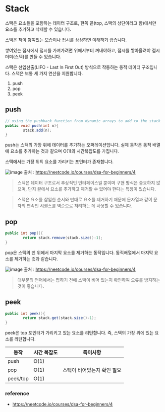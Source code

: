 # Stack

스택은 요소들을 포함하는 데이터 구조로, 한쪽 끝(top, 스택의 상단이라고 함)에서만 요소를 추가하고 삭제할 수 있습니다.

스택은 책이 쌓여있는 모습이나 접시를 상상하면 이해하기 쉽습니다.

쌓여있는 접시에서 접시를 가져가려면 위에서부터 꺼내야하고, 접시를 쌓아올려야 접시 더미(스택)를 만들 수 있습니다.

스택은 선입선출(LIFO - Last In First Out) 방식으로 작동하는 동적 데이터 구조입니다. 스택은 보통 세 가지 연산을 지원합니다.

1. push
2. pop
3. peek

## push

```java
// using the pushback function from dynamic arrays to add to the stack
public void push(int n){
        stack.add(n);
}
```

push는 스택의 가장 위에 데이터를 추가하는 오퍼레이션입니다. 실제 동작은 동적 배열에 요소를 추가하는 것과 같으며 O(1)의 시간복잡도를 가집니다.

스택에서는 가장 위의 요소를 가리키는 포인터가 존재합니다.

![image](https://github.com/hwibaski/java-problem-solving/assets/85930725/e683dbd6-c5e1-4df0-9656-5b326ae90bad)
출처 : https://neetcode.io/courses/dsa-for-beginners/4

> 스택은 데이터 구조로서 추상적인 인터페이스일 뿐이며 구현 방식은 중요하지 않으며, 단지 끝에서 요소를 추가하고 제거할 수 있어야 한다는 특징이 있습니다.

> 스택은 요소를 삽입한 순서와 반대로 요소를 제거하기 때문에 문자열과 같이 문자의 연속인 시퀀스를 역순으로 처리하는 데 사용할 수 있습니다.

## pop

```java
public int pop(){
        return stack.remove(stack.size()-1);
}
```

pop은 스택의 맨 위에서 마지막 요소를 제거하는 동작입니다. 동적배열에서 마지막 요소를 제거하는 것과 같습니다.

![image](https://github.com/hwibaski/java-problem-solving/assets/85930725/e518aa44-9b82-439d-a58d-ce617fb83fa8)
출처 : https://neetcode.io/courses/dsa-for-beginners/4

> 대부분의 언어에서는 팝하기 전에 스택이 비어 있는지 확인하여 오류를 방지하는 것이 좋습니다.

## peek

```java
public int peek(){
        return stack.get(stack.size()-1);
}
```

peek은 top 포인터가 가리키고 있는 요소를 리턴합니다. 즉, 스택의 가장 위에 있는 요소를 리턴합니다.

| 동작       | 시간 복잡도 | 특이사항            |
|----------|--------|-----------------|
| push     | O(1)   |                 |
| pop      | O(1)   | 스택이 비어있는지 확인 필요 |
| peek/top | O(1)   |                 |

### reference

- https://neetcode.io/courses/dsa-for-beginners/4
